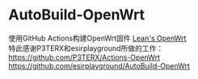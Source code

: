 # AutoBuild-OpenWrt

使用GitHub Actions构建OpenWrt固件 [Lean's OpenWrt](https://github.com/coolsnowwolf/lede)   
特此感谢P3TERX和esirplayground所做的工作：  
https://github.com/P3TERX/Actions-OpenWrt  
https://github.com/esirplayground/AutoBuild-OpenWrt
